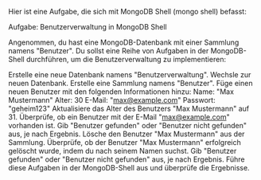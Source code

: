 Hier ist eine Aufgabe, die sich mit MongoDB Shell (mongo shell) befasst:

Aufgabe: Benutzerverwaltung in MongoDB Shell

Angenommen, du hast eine MongoDB-Datenbank mit einer Sammlung namens "Benutzer". Du sollst eine Reihe von Aufgaben in der MongoDB-Shell durchführen, um die Benutzerverwaltung zu implementieren:

Erstelle eine neue Datenbank namens "Benutzerverwaltung".
Wechsle zur neuen Datenbank.
Erstelle eine Sammlung namens "Benutzer".
Füge einen neuen Benutzer mit den folgenden Informationen hinzu:
Name: "Max Mustermann"
Alter: 30
E-Mail: "max@example.com"
Passwort: "geheim123"
Aktualisiere das Alter des Benutzers "Max Mustermann" auf 31.
Überprüfe, ob ein Benutzer mit der E-Mail "max@example.com" vorhanden ist. Gib "Benutzer gefunden" oder "Benutzer nicht gefunden" aus, je nach Ergebnis.
Lösche den Benutzer "Max Mustermann" aus der Sammlung.
Überprüfe, ob der Benutzer "Max Mustermann" erfolgreich gelöscht wurde, indem du nach seinem Namen suchst. Gib "Benutzer gefunden" oder "Benutzer nicht gefunden" aus, je nach Ergebnis.
Führe diese Aufgaben in der MongoDB-Shell aus und überprüfe die Ergebnisse.

